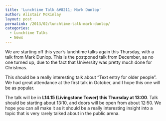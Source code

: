 ```yaml
---
title: 'Lunchtime Talk &#8211; Mark Dunlop'
author: Alistair McKinlay
layout: post
permalink: /2013/02/lunchtime-talk-mark-dunlop/
categories:
  - Lunchtime Talks
  - News
---
```

We are starting off this year&#8217;s lunchtime talks again this Thursday, with a talk from Mark Dunlop. This is the postponed talk from December, as no one turned up, due to the fact that University was pretty much done for Christmas.

This should be a really interesting talk about &#8220;Text entry for older people&#8221;. We had great attendance at the first talk in October, and I hope this one will be as popular.

The talk will be in **L14.15 (Livingstone Tower) this Thursday at 13:00**. Talk should be starting about 13:10, and doors will be open from about 12:50. We hope you can all make it as it should be a really interesting insight into a topic that is very rarely talked about in the public arena.